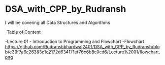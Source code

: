 # DSA_with_CPP_by_Rudransh
 I will be covering all Data Structures and Algorithms

-Table of Content

-Lecture 01 - Introduction to Programming and Flowchart
 -Flowchart https://github.com/Rudranshbhardwaj2401/DSA_with_CPP_by_Rudransh/blob/e39f7a6c26383c1c2172d634171ef76c6b8c0cd6/Lecture%2001/flowchart.png
